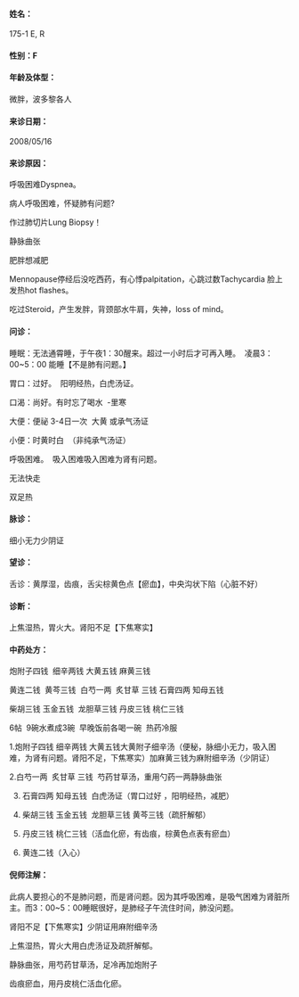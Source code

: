 #### 姓名：
175-1 E, R
#### 性别：F
#### 年龄及体型：
微胖，波多黎各人
#### 来诊日期：
2008/05/16
#### 来诊原因：　
呼吸困难Dyspnea。

病人呼吸困难，怀疑肺有问题?

作过肺切片Lung Biopsy！

静脉曲张

肥胖想减肥

Mennopause停经后没吃西药，有心悸palpitation，心跳过数Tachycardia
脸上发热hot flashes。

吃过Steroid，产生发胖，背颈部水牛肩，失神，loss of mind。

#### 问诊：
睡眠：无法通霄睡，于午夜1：30醒来。超过一小时后才可再入睡。  凌晨3：00~5：00 能睡【不是肺有问题。】

胃口：过好。  阳明经热，白虎汤证。

口渴：尚好。有时忘了喝水  -里寒

大便：便祕 3-4日一次  大黄 或承气汤证

小便：时黄时白  （非纯承气汤证）

呼吸困难。  吸入困难吸入困难为肾有问题。

无法快走

双足热
#### 脉诊：
细小无力少阴证
#### 望诊：
舌诊：黄厚湿，齿痕，舌尖棕黄色点【瘀血】，中央沟状下陷（心脏不好）
#### 诊断：
上焦湿热，胃火大。肾阳不足【下焦寒实】
#### 中药处方：

炮附子四钱  细辛两钱 大黄五钱 麻黄三钱

黄连二钱  黄芩三钱  白芍一两  炙甘草 三钱 石膏四两 知母五钱

柴胡三钱 玉金五钱  龙胆草三钱 丹皮三钱 桃仁三钱

6帖  9碗水煮成3碗  早晚饭前各喝一碗  热药冷服

1.炮附子四钱 细辛两钱 大黄五钱大黄附子细辛汤（便秘，脉细小无力，吸入困难，为肾有问题。肾阳不足，下焦寒实）加麻黄三钱为麻附细辛汤（少阴证）

2.白芍一两  炙甘草 三钱  芍药甘草汤，重用勺药一两静脉曲张

3. 石膏四两 知母五钱  白虎汤证（胃口过好 ，阳明经热，减肥）

4. 柴胡三钱 玉金五钱  龙胆草三钱 黄芩三钱（疏肝解郁）

5. 丹皮三钱 桃仁三钱（活血化瘀，有齿痕，棕黄色点表有瘀血）

6. 黄连二钱（入心）

#### 倪师注解：
此病人要担心的不是肺问题，而是肾问题。因为其呼吸困难，是吸气困难为肾脏所主。而3：00~5：00睡眠很好，是肺经子午流住时间，肺没问题。

肾阳不足【下焦寒实】少阴证用麻附细辛汤

上焦湿热，胃火大用白虎汤证及疏肝解郁。

静脉曲张，用芍药甘草汤，足冷再加炮附子

齿痕瘀血，用丹皮桃仁活血化瘀。